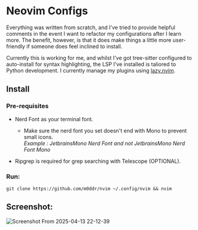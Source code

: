 # Neovim Configs

Everything was written from scratch, and I've tried to provide helpful comments in the event I want to refactor my configurations after I learn more.
The benefit, however, is that it does make things a little more user-friendly if someone does feel inclined to install. 

Currently this is working for me, and whilst I've got tree-sitter configured to auto-install for syntax highlighting, the LSP I've installed is taliored to Python development.
I currently manage my plugins using [lazy.nvim](https://lazy.folke.io/).

## Install

### Pre-requisites
* Nerd Font as your terminal font.
    * Make sure the nerd font you set doesn't end with Mono to prevent small icons. <br/>
      _Example : JetbrainsMono Nerd Font and not JetbrainsMono Nerd Font Mono_

* Ripgrep is required for grep searching with Telescope (OPTIONAL).

### Run:
```shell
git clone https://github.com/m0ddr/nvim ~/.config/nvim && nvim
```
## Screenshot:
![Screenshot From 2025-04-13 22-12-39](https://github.com/user-attachments/assets/dc45ae57-48e2-4ec4-836e-4709fa138187)
